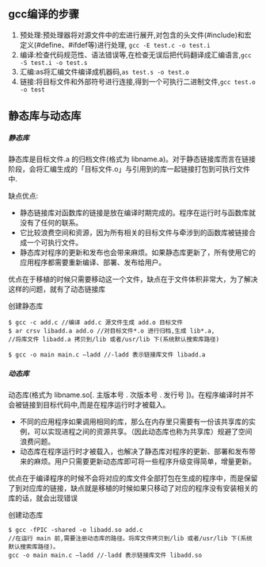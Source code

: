 ## gcc编译的步骤

1. 预处理:预处理器将对源文件中的宏进行展开,对包含的头文件(#include)和宏定义(#define、#ifdef等)进行处理, `gcc -E test.c -o test.i`
2. 编译:检查代码规范性、语法错误等,在检查无误后把代码翻译成汇编语言,`gcc -S test.i -o test.s`
3. 汇编:as将汇编文件编译成机器码,`as test.s -o test.o`
4. 链接:将目标文件和外部符号进行连接,得到一个可执行二进制文件,`gcc test.o -o test`

## 静态库与动态库

##### 静态库

静态库是目标文件.a 的归档文件(格式为 libname.a)。对于静态链接库而言在链接阶段，会将汇编生成的「目标文件.o」与引用到的库一起链接打包到可执行文件中.

缺点优点:

- 静态链接库对函数库的链接是放在编译时期完成的。程序在运行时与函数库就没有了任何的联系。
- 它比较浪费空间和资源，因为所有相关的目标文件与牵涉到的函数库被链接合成一个可执行文件。
- 静态库对程序的更新和发布也会带来麻烦。如果静态库更新了，所有使用它的应用程序都需要重新编译、部署、发布给用户。

优点在于移植的时候只需要移动这一个文件，缺点在于文件体积非常大，为了解决这样的问题，就有了动态链接库

创建静态库

```shell
$ gcc -c add.c //编译 add.c 源文件生成 add.o 目标文件
$ ar crsv libadd.a add.o //对目标文件*.o 进行归档,生成 lib*.a,
//将库文件 libadd.a 拷贝到/lib 或者/usr/lib 下(系统默认搜索库路径)

$ gcc -o main main.c –ladd //-ladd 表示链接库文件 libadd.a
```

##### 动态库

动态库(格式为 libname.so[. 主版本号 . 次版本号 . 发行号 ])。在程序编译时并不会被链接到目标代码中,而是在程序运行时才被载入。

- 不同的应用程序如果调用相同的库，那么在内存里只需要有一份该共享库的实例，可以实现进程之间的资源共享。（因此动态库也称为共享库）规避了空间浪费问题。
- 动态库在程序运行时才被载入，也解决了静态库对程序的更新、部署和发布带来的麻烦。用户只需要更新动态库即可将一些程序升级变得简单，增量更新。

优点在于编译程序的时候不会将对应的库文件全部打包在生成的程序中，而是保留了到对应库的链接，缺点就是移植的时候如果只移动了对应的程序没有安装相关的库的话，就会出现错误

 创建动态库

```shell
$ gcc -fPIC -shared -o libadd.so add.c
//在运行 main 前,需要注册动态库的路径。将库文件拷贝到/lib 或者/usr/lib 下(系统默认搜索库路径)。
gcc -o main main.c –ladd //-ladd 表示链接库文件 libadd.so
```


